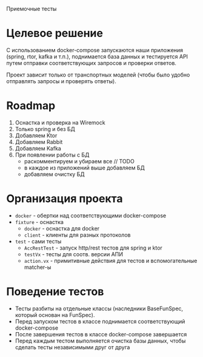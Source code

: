 Приемочные тесты

# Целевое решение

C использованием docker-compose запускаются наши приложения
(spring, rtor, kafka и т.п.), поднимается база данных и
тестируется API путем отправки соответствующих запросов и проверки ответов.

Проект зависит только от транспортных моделей (чтобы было удобно отправлять запросы и проверять ответы).

# Roadmap

1. Оснастка и проверка на Wiremock
2. Только spring и без БД
3. Добавляем Ktor
4. Добавляем Rabbit
5. Добавляем Kafka
6. При появлении работы с БД
    * раскомментируем и убираем все // TODO
    * в каждое из приложений выше добавляем БД
    * добавляем очистку БД

# Организация проекта

* `docker` - обертки над соответствующими docker-compose
* `fixture` - оснастка
    * `docker` - оснастка для docker
    * `client` - клиенты для разных протоколов
* `test` - сами тесты
    * `AccRestTest` - запуск http/rest тестов для spring и ktor
    * `testVx` - тесты для соотв. версии АПИ
    * `action.vx` - примитивные действия для тестов и вспомогательные matcher-ы

# Поведение тестов

* Тесты разбиты на отдельные классы (наследники BaseFunSpec, который основан на FunSpec).
* Перед запуском тестов в классе поднимается соответствующий docker-compose
* После завершения тестов в классе docker-compose завершается
* Перед каждым тестом выполняется очистка базы данных, чтобы сделать тесты независимыми друг от друга